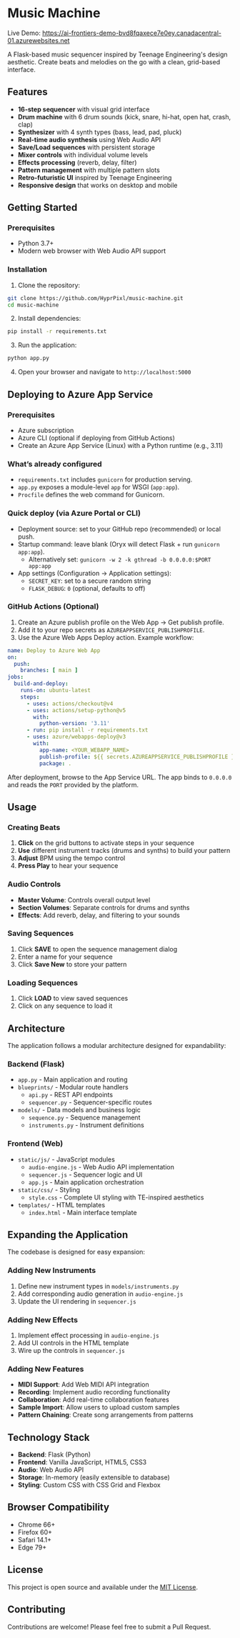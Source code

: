 # Music Machine

Live Demo: https://ai-frontiers-demo-bvd8fqaxece7e0ey.canadacentral-01.azurewebsites.net

A Flask-based music sequencer inspired by Teenage Engineering's design aesthetic. Create beats and melodies on the go with a clean, grid-based interface.

## Features

- **16-step sequencer** with visual grid interface
- **Drum machine** with 6 drum sounds (kick, snare, hi-hat, open hat, crash, clap)
- **Synthesizer** with 4 synth types (bass, lead, pad, pluck)
- **Real-time audio synthesis** using Web Audio API
- **Save/Load sequences** with persistent storage
- **Mixer controls** with individual volume levels
- **Effects processing** (reverb, delay, filter)
- **Pattern management** with multiple pattern slots
- **Retro-futuristic UI** inspired by Teenage Engineering
- **Responsive design** that works on desktop and mobile

## Getting Started

### Prerequisites

- Python 3.7+
- Modern web browser with Web Audio API support

### Installation

1. Clone the repository:
```bash
git clone https://github.com/HyprPixl/music-machine.git
cd music-machine
```

2. Install dependencies:
```bash
pip install -r requirements.txt
```

3. Run the application:
```bash
python app.py
```

4. Open your browser and navigate to `http://localhost:5000`

## Deploying to Azure App Service

### Prerequisites
- Azure subscription
- Azure CLI (optional if deploying from GitHub Actions)
- Create an Azure App Service (Linux) with a Python runtime (e.g., 3.11)

### What’s already configured
- `requirements.txt` includes `gunicorn` for production serving.
- `app.py` exposes a module-level `app` for WSGI (`app:app`).
- `Procfile` defines the web command for Gunicorn.

### Quick deploy (via Azure Portal or CLI)
- Deployment source: set to your GitHub repo (recommended) or local push.
- Startup command: leave blank (Oryx will detect Flask + run `gunicorn app:app`).
  - Alternatively set: `gunicorn -w 2 -k gthread -b 0.0.0.0:$PORT app:app`
- App settings (Configuration → Application settings):
  - `SECRET_KEY`: set to a secure random string
  - `FLASK_DEBUG`: `0` (optional, defaults to off)

### GitHub Actions (Optional)
1. Create an Azure publish profile on the Web App → Get publish profile.
2. Add it to your repo secrets as `AZUREAPPSERVICE_PUBLISHPROFILE`.
3. Use the Azure Web Apps Deploy action. Example workflow:

```yaml
name: Deploy to Azure Web App
on:
  push:
    branches: [ main ]
jobs:
  build-and-deploy:
    runs-on: ubuntu-latest
    steps:
      - uses: actions/checkout@v4
      - uses: actions/setup-python@v5
        with:
          python-version: '3.11'
      - run: pip install -r requirements.txt
      - uses: azure/webapps-deploy@v3
        with:
          app-name: <YOUR_WEBAPP_NAME>
          publish-profile: ${{ secrets.AZUREAPPSERVICE_PUBLISHPROFILE }}
          package: .
```

After deployment, browse to the App Service URL. The app binds to `0.0.0.0` and reads the `PORT` provided by the platform.

## Usage

### Creating Beats

1. **Click** on the grid buttons to activate steps in your sequence
2. **Use** different instrument tracks (drums and synths) to build your pattern
3. **Adjust** BPM using the tempo control
4. **Press Play** to hear your sequence

### Audio Controls

- **Master Volume**: Controls overall output level
- **Section Volumes**: Separate controls for drums and synths
- **Effects**: Add reverb, delay, and filtering to your sounds

### Saving Sequences

1. Click **SAVE** to open the sequence management dialog
2. Enter a name for your sequence
3. Click **Save New** to store your pattern

### Loading Sequences

1. Click **LOAD** to view saved sequences
2. Click on any sequence to load it

## Architecture

The application follows a modular architecture designed for expandability:

### Backend (Flask)
- `app.py` - Main application and routing
- `blueprints/` - Modular route handlers
  - `api.py` - REST API endpoints
  - `sequencer.py` - Sequencer-specific routes
- `models/` - Data models and business logic
  - `sequence.py` - Sequence management
  - `instruments.py` - Instrument definitions

### Frontend (Web)
- `static/js/` - JavaScript modules
  - `audio-engine.js` - Web Audio API implementation
  - `sequencer.js` - Sequencer logic and UI
  - `app.js` - Main application orchestration
- `static/css/` - Styling
  - `style.css` - Complete UI styling with TE-inspired aesthetics
- `templates/` - HTML templates
  - `index.html` - Main interface template

## Expanding the Application

The codebase is designed for easy expansion:

### Adding New Instruments

1. Define new instrument types in `models/instruments.py`
2. Add corresponding audio generation in `audio-engine.js`
3. Update the UI rendering in `sequencer.js`

### Adding New Effects

1. Implement effect processing in `audio-engine.js`
2. Add UI controls in the HTML template
3. Wire up the controls in `sequencer.js`

### Adding New Features

- **MIDI Support**: Add Web MIDI API integration
- **Recording**: Implement audio recording functionality
- **Collaboration**: Add real-time collaboration features
- **Sample Import**: Allow users to upload custom samples
- **Pattern Chaining**: Create song arrangements from patterns

## Technology Stack

- **Backend**: Flask (Python)
- **Frontend**: Vanilla JavaScript, HTML5, CSS3
- **Audio**: Web Audio API
- **Storage**: In-memory (easily extensible to database)
- **Styling**: Custom CSS with CSS Grid and Flexbox

## Browser Compatibility

- Chrome 66+
- Firefox 60+
- Safari 14.1+
- Edge 79+

## License

This project is open source and available under the [MIT License](LICENSE).

## Contributing

Contributions are welcome! Please feel free to submit a Pull Request.
